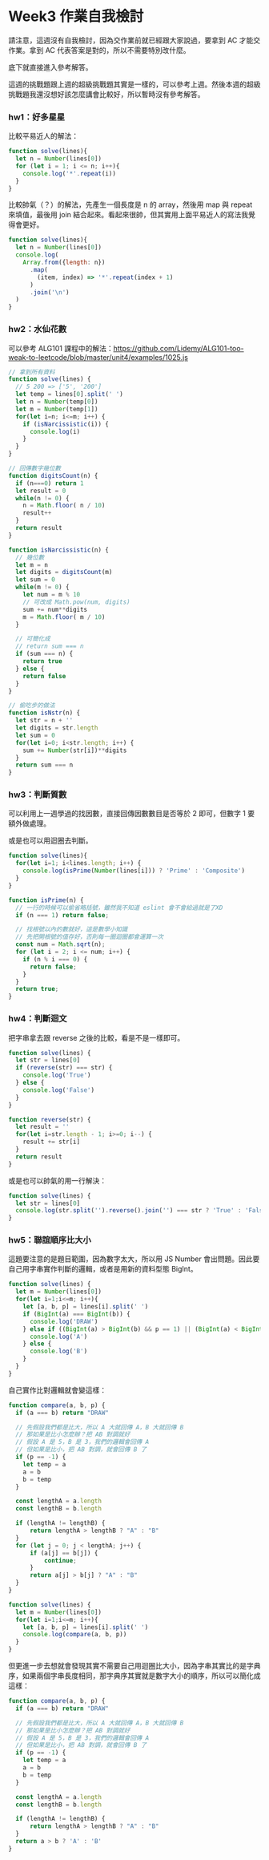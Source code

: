 # Week3 作業自我檢討

請注意，這週沒有自我檢討，因為交作業前就已經跟大家說過，要拿到 AC 才能交作業。拿到 AC 代表答案是對的，所以不需要特別改什麼。

底下就直接進入參考解答。

這週的挑戰題跟上週的超級挑戰題其實是一樣的，可以參考上週。然後本週的超級挑戰題我還沒想好該怎麼講會比較好，所以暫時沒有參考解答。

### hw1：好多星星

比較平易近人的解法：

``` js
function solve(lines){
  let n = Number(lines[0])
  for (let i = 1; i <= n; i++){
    console.log('*'.repeat(i))
  }
}
```

比較帥氣（？）的解法，先產生一個長度是 n 的 array，然後用 map 與 repeat 來填值，最後用 join 結合起來。看起來很帥，但其實用上面平易近人的寫法我覺得會更好。

``` js
function solve(lines){
  let n = Number(lines[0])
  console.log(
    Array.from({length: n})
      .map(
        (item, index) => '*'.repeat(index + 1)
      )
      .join('\n')
  )
}
```

### hw2：水仙花數

可以參考 ALG101 課程中的解法：https://github.com/Lidemy/ALG101-too-weak-to-leetcode/blob/master/unit4/examples/1025.js

``` js
// 拿到所有資料
function solve(lines) {
  // 5 200 => ['5', '200']
  let temp = lines[0].split(' ')
  let n = Number(temp[0])
  let m = Number(temp[1])
  for(let i=n; i<=m; i++) {
    if (isNarcissistic(i)) {
      console.log(i)
    }
  }
}

// 回傳數字幾位數
function digitsCount(n) {
  if (n===0) return 1
  let result = 0
  while(n != 0) {
    n = Math.floor( n / 10)
    result++
  }
  return result
}

function isNarcissistic(n) {
  // 幾位數
  let m = n
  let digits = digitsCount(m)
  let sum = 0
  while(m != 0) {
    let num = m % 10
    // 可改成 Math.pow(num, digits)
    sum += num**digits 
    m = Math.floor( m / 10)
  }

  // 可簡化成
  // return sum === n
  if (sum === n) {
    return true
  } else {
    return false
  }
}

// 偷吃步的做法
function isNstr(n) {
  let str = n + ''
  let digits = str.length
  let sum = 0
  for(let i=0; i<str.length; i++) {
    sum += Number(str[i])**digits
  }
  return sum === n
}
```

### hw3：判斷質數

可以利用上一週學過的找因數，直接回傳因數數目是否等於 2 即可，但數字 1 要額外做處理。

或是也可以用迴圈去判斷。

``` js
function solve(lines){
  for(let i=1; i<lines.length; i++) {
    console.log(isPrime(Number(lines[i])) ? 'Prime' : 'Composite')
  }
}

function isPrime(n) {
  // 一行的時候可以偷省略括號，雖然我不知道 eslint 會不會給過就是了XD
  if (n === 1) return false;

  // 找根號以內的數就好，這是數學小知識
  // 先把開根號的值存好，否則每一圈迴圈都會運算一次
  const num = Math.sqrt(n);
  for (let i = 2; i <= num; i++) {
    if (n % i === 0) {
      return false;
    }
  }
  return true;
}
```

### hw4：判斷迴文

把字串拿去跟 reverse 之後的比較，看是不是一樣即可。

``` js
function solve(lines) {
  let str = lines[0]
  if (reverse(str) === str) {
    console.log('True')
  } else {
    console.log('False')
  }
}

function reverse(str) {
  let result = ''
  for(let i=str.length - 1; i>=0; i--) {
    result += str[i]
  }
  return result
}
```

或是也可以帥氣的用一行解決：

``` js
function solve(lines) {
  let str = lines[0]
  console.log(str.split('').reverse().join('') === str ? 'True' : 'False')
}
```

### hw5：聯誼順序比大小

這題要注意的是題目範圍，因為數字太大，所以用 JS Number 會出問題。因此要自己用字串實作判斷的邏輯，或者是用新的資料型態 BigInt。

``` js
function solve(lines) {
  let m = Number(lines[0])
  for(let i=1;i<=m; i++){
    let [a, b, p] = lines[i].split(' ')
    if (BigInt(a) === BigInt(b)) {
      console.log('DRAW')
    } else if ((BigInt(a) > BigInt(b) && p == 1) || (BigInt(a) < BigInt(b) && p == -1) ) {
      console.log('A')
    } else {
      console.log('B')
    }
  }
}
```

自己實作比對邏輯就會變這樣：

``` js
function compare(a, b, p) {
  if (a === b) return "DRAW"

  // 先假設我們都是比大，所以 A 大就回傳 A，B 大就回傳 B
  // 那如果是比小怎麼辦？把 AB 對調就好
  // 假設 A 是 5，B 是 3，我們的邏輯會回傳 A
  // 但如果是比小，把 AB 對調，就會回傳 B 了
  if (p == -1) {
    let temp = a
    a = b
    b = temp
  }

  const lengthA = a.length
  const lengthB = b.length

  if (lengthA != lengthB) {
      return lengthA > lengthB ? "A" : "B"
  }
  for (let j = 0; j < lengthA; j++) {
      if (a[j] == b[j]) {
          continue;
      }
      return a[j] > b[j] ? "A" : "B"
  }
}

function solve(lines) {
  let m = Number(lines[0])
  for(let i=1;i<=m; i++){
    let [a, b, p] = lines[i].split(' ')
    console.log(compare(a, b, p))
  }
}
```

但更進一步去想就會發現其實不需要自己用迴圈比大小，因為字串其實比的是字典序，如果兩個字串長度相同，那字典序其實就是數字大小的順序，所以可以簡化成這樣：

``` js
function compare(a, b, p) {
  if (a === b) return "DRAW"

  // 先假設我們都是比大，所以 A 大就回傳 A，B 大就回傳 B
  // 那如果是比小怎麼辦？把 AB 對調就好
  // 假設 A 是 5，B 是 3，我們的邏輯會回傳 A
  // 但如果是比小，把 AB 對調，就會回傳 B 了
  if (p == -1) {
    let temp = a
    a = b
    b = temp
  }

  const lengthA = a.length
  const lengthB = b.length

  if (lengthA != lengthB) {
      return lengthA > lengthB ? "A" : "B"
  }
  return a > b ? 'A' : 'B'
}
```
